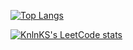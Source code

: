 [![Top Langs](https://github-readme-stats.vercel.app/api/top-langs/?username=bolatdias&layout=compact)](https://github.com/bolatdias/github-readme-stats)


[![KnlnKS's LeetCode stats](https://leetcode-stats-six.vercel.app/api?username=bolatdias)](https://leetcode.com/bolatdias/)
<!---
bolatdias/bolatdias is a ✨ special ✨ repository because its `README.md` (this file) appears on your GitHub profile.
You can click the Preview link to take a look at your changes.
--->
